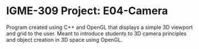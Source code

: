 # IGME-309 Project: E04-Camera
Program created using C++ and OpenGL that displays a simple 3D viewport and grid to the user. Meant to introduce students to 3D camera principles and object creation in 3D space using OpenGL.
